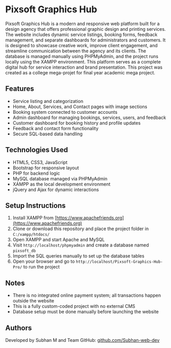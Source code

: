 # Pixsoft Graphics Hub

Pixsoft Graphics Hub is a modern and responsive web platform built for a design agency that offers professional graphic design and printing services. The website includes dynamic service listings, booking forms, feedback management, and separate dashboards for administrators and customers. It is designed to showcase creative work, improve client engagement, and streamline communication between the agency and its clients. The database is managed manually using PHPMyAdmin, and the project runs locally using the XAMPP environment. This platform serves as a complete digital hub for service interaction and brand presentation.
This project was created as a college mega-projet for final year academic mega project.

## Features

- Service listing and categorization
- Home, About, Services, and Contact pages with image sections
- Booking system connected to customer accounts
- Admin dashboard for managing bookings, services, users, and feedback
- Customer dashboard for booking history and profile updates
- Feedback and contact form functionality
- Secure SQL-based data handling

## Technologies Used

- HTML5, CSS3, JavaScript
- Bootstrap for responsive layout
- PHP for backend logic
- MySQL database managed via PHPMyAdmin
- XAMPP as the local development environment
- jQuery and Ajax for dynamic interactions

## Setup Instructions

1. Install XAMPP from [https://www.apachefriends.org](https://www.apachefriends.org)
2. Clone or download this repository and place the project folder in `C:/xampp/htdocs/`
3. Open XAMPP and start Apache and MySQL
4. Visit `http://localhost/phpmyadmin` and create a database named `pixsoft_db`
5. Import the SQL queries manually to set up the database tables
6. Open your browser and go to `http://localhost/Pixsoft-Graphics-Hub-Pro/` to run the project

## Notes

- There is no integrated online payment system; all transactions happen outside the website
- This is a fully custom-coded project with no external CMS
- Database setup must be done manually before launching the website

## Authors

Developed by Subhan M and Team
GitHub: [github.com/Subhan-web-dev](https://github.com/Subhan-web-dev)

